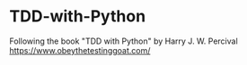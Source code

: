 # TDD-with-Python
Following the book "TDD with Python" by Harry J. W. Percival
https://www.obeythetestinggoat.com/
